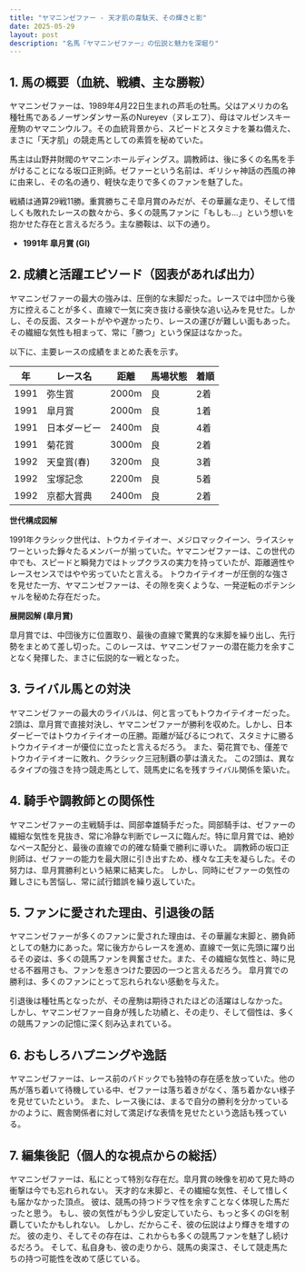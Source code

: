```yaml
---
title: "ヤマニンゼファー - 天才肌の韋駄天、その輝きと影"
date: 2025-05-29
layout: post
description: "名馬『ヤマニンゼファー』の伝説と魅力を深堀り"
---
```


## 1. 馬の概要（血統、戦績、主な勝鞍）

ヤマニンゼファーは、1989年4月22日生まれの芦毛の牡馬。父はアメリカの名種牡馬であるノーザンダンサー系のNureyev（ヌレエフ）、母はマルゼンスキー産駒のヤマニンウルフ。その血統背景から、スピードとスタミナを兼ね備えた、まさに「天才肌」の競走馬としての素質を秘めていた。

馬主は山野井財閥のヤマニンホールディングス。調教師は、後に多くの名馬を手がけることになる坂口正則師。ゼファーという名前は、ギリシャ神話の西風の神に由来し、その名の通り、軽快な走りで多くのファンを魅了した。

戦績は通算29戦11勝。重賞勝ちこそ皐月賞のみだが、その華麗な走り、そして惜しくも敗れたレースの数々から、多くの競馬ファンに「もしも…」という想いを抱かせた存在と言えるだろう。主な勝鞍は、以下の通り。

* **1991年 皐月賞 (GI)**


## 2. 成績と活躍エピソード（図表があれば出力）

ヤマニンゼファーの最大の強みは、圧倒的な末脚だった。レースでは中団から後方に控えることが多く、直線で一気に突き抜ける豪快な追い込みを見せた。しかし、その反面、スタートがやや遅かったり、レースの運びが難しい面もあった。その繊細な気性も相まって、常に「勝つ」という保証はなかった。

以下に、主要レースの成績をまとめた表を示す。

| 年 | レース名             | 距離 | 馬場状態 | 着順 |
|---|----------------------|-----|----------|-----|
| 1991 | 弥生賞              | 2000m | 良       | 2着 |
| 1991 | 皐月賞              | 2000m | 良       | 1着 |
| 1991 | 日本ダービー          | 2400m | 良       | 4着 |
| 1991 | 菊花賞              | 3000m | 良       | 2着 |
| 1992 | 天皇賞(春)          | 3200m | 良       | 3着 |
| 1992 | 宝塚記念            | 2200m | 良       | 5着 |
| 1992 | 京都大賞典           | 2400m | 良       | 2着 |


**世代構成図解**

1991年クラシック世代は、トウカイテイオー、メジロマックイーン、ライスシャワーといった錚々たるメンバーが揃っていた。ヤマニンゼファーは、この世代の中でも、スピードと瞬発力ではトップクラスの実力を持っていたが、距離適性やレースセンスではやや劣っていたと言える。  トウカイテイオーが圧倒的な強さを見せた一方、ヤマニンゼファーは、その隙を突くような、一発逆転のポテンシャルを秘めた存在だった。


**展開図解 (皐月賞)**

皐月賞では、中団後方に位置取り、最後の直線で驚異的な末脚を繰り出し、先行勢をまとめて差し切った。このレースは、ヤマニンゼファーの潜在能力を余すことなく発揮した、まさに伝説的な一戦となった。


## 3. ライバル馬との対決

ヤマニンゼファーの最大のライバルは、何と言ってもトウカイテイオーだった。2頭は、皐月賞で直接対決し、ヤマニンゼファーが勝利を収めた。しかし、日本ダービーではトウカイテイオーの圧勝。距離が延びるにつれて、スタミナに勝るトウカイテイオーが優位に立ったと言えるだろう。  また、菊花賞でも、僅差でトウカイテイオーに敗れ、クラシック三冠制覇の夢は潰えた。  この2頭は、異なるタイプの強さを持つ競走馬として、競馬史に名を残すライバル関係を築いた。


## 4. 騎手や調教師との関係性

ヤマニンゼファーの主戦騎手は、岡部幸雄騎手だった。岡部騎手は、ゼファーの繊細な気性を見抜き、常に冷静な判断でレースに臨んだ。特に皐月賞では、絶妙なペース配分と、最後の直線での的確な騎乗で勝利に導いた。  調教師の坂口正則師は、ゼファーの能力を最大限に引き出すため、様々な工夫を凝らした。その努力は、皐月賞勝利という結果に結実した。  しかし、同時にゼファーの気性の難しさにも苦悩し、常に試行錯誤を繰り返していた。


## 5. ファンに愛された理由、引退後の話

ヤマニンゼファーが多くのファンに愛された理由は、その華麗な末脚と、勝負師としての魅力にあった。常に後方からレースを進め、直線で一気に先頭に躍り出るその姿は、多くの競馬ファンを興奮させた。また、その繊細な気性と、時に見せる不器用さも、ファンを惹きつけた要因の一つと言えるだろう。  皐月賞での勝利は、多くのファンにとって忘れられない感動を与えた。

引退後は種牡馬となったが、その産駒は期待されたほどの活躍はしなかった。  しかし、ヤマニンゼファー自身が残した功績と、その走り、そして個性は、多くの競馬ファンの記憶に深く刻み込まれている。


## 6. おもしろハプニングや逸話

ヤマニンゼファーは、レース前のパドックでも独特の存在感を放っていた。他の馬が落ち着いて待機している中、ゼファーは落ち着きがなく、落ち着かない様子を見せていたという。  また、レース後には、まるで自分の勝利を分かっているかのように、厩舎関係者に対して満足げな表情を見せたという逸話も残っている。


## 7. 編集後記（個人的な視点からの総括）

ヤマニンゼファーは、私にとって特別な存在だ。皐月賞の映像を初めて見た時の衝撃は今でも忘れられない。  天才的な末脚と、その繊細な気性、そして惜しくも届かなかった頂点。  彼は、競馬の持つドラマ性を余すことなく体現した馬だったと思う。  もし、彼の気性がもう少し安定していたら、もっと多くのGIを制覇していたかもしれない。  しかし、だからこそ、彼の伝説はより輝きを増すのだ。  彼の走り、そしてその存在は、これからも多くの競馬ファンを魅了し続けるだろう。  そして、私自身も、彼の走りから、競馬の奥深さ、そして競走馬たちの持つ可能性を改めて感じている。
